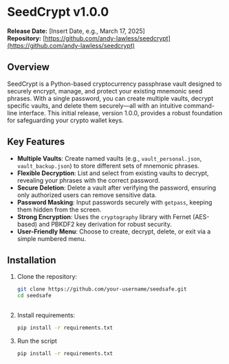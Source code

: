 # SeedCrypt v1.0.0

**Release Date:** [Insert Date, e.g., March 17, 2025]  
**Repository:** [https://github.com/andy-lawless/seedcrypt](https://github.com/andy-lawless/seedcrypt)  


## Overview
SeedCrypt is a Python-based cryptocurrency passphrase vault designed to securely encrypt, manage, and protect your existing mnemonic seed phrases. With a single password, you can create multiple vaults, decrypt specific vaults, and delete them securely—all with an intuitive command-line interface. This initial release, version 1.0.0, provides a robust foundation for safeguarding your crypto wallet keys.

## Key Features
- **Multiple Vaults**: Create named vaults (e.g., `vault_personal.json`, `vault_backup.json`) to store different sets of mnemonic phrases.
- **Flexible Decryption**: List and select from existing vaults to decrypt, revealing your phrases with the correct password.
- **Secure Deletion**: Delete a vault after verifying the password, ensuring only authorized users can remove sensitive data.
- **Password Masking**: Input passwords securely with `getpass`, keeping them hidden from the screen.
- **Strong Encryption**: Uses the `cryptography` library with Fernet (AES-based) and PBKDF2 key derivation for robust security.
- **User-Friendly Menu**: Choose to create, decrypt, delete, or exit via a simple numbered menu.

## Installation
1. Clone the repository:
   ```bash
   git clone https://github.com/your-username/seedsafe.git
   cd seedsafe
 
2. Install requirements:
   ```bash
   pip install -r requirements.txt

3. Run the script
   ```bash
   pip install -r requirements.txt
   
   
   
   
